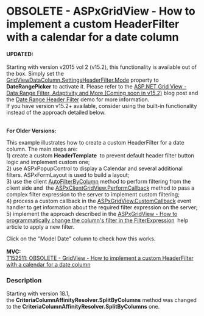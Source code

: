 # OBSOLETE - ASPxGridView - How to implement a custom HeaderFilter with a calendar for a date column 


<p><strong>UPDATED:</strong><br><br>Starting with version v2015 vol 2 (v15.2), this functionality is available out of the box. Simply set the <a href="https://documentation.devexpress.com/#AspNet/DevExpressWebGridViewDataColumnHeaderFilterSettings_Modetopic">GridViewDataColumn.SettingsHeaderFilter.Mode</a> property to <strong>DateRangePicker</strong> to activate it. Please refer to the <a href="https://community.devexpress.com/blogs/aspnet/archive/2015/11/10/asp-net-grid-view-data-range-filter-adaptivity-and-more-coming-soon-in-v15-2.aspx">ASP.NET Grid View - Data Range Filter, Adaptivity and More (Coming soon in v15.2)</a> blog post and the <a href="http://demos.devexpress.com/ASPxGridViewDemos/Filtering/DateRangeHeaderFilter.aspx">Date Range Header Filter</a> demo for more information.<br>If you have version v15.2+ available, consider using the built-in functionality instead of the approach detailed below.</p>
<p><br><strong>For Older Versions: </strong></p>
<p>This example illustrates how to create a custom HeaderFilter for a date column. The main steps are: <br>1) create a custom <strong>HeaderTemplate</strong>  to prevent default header filter button logic and implement custom one;<br>2) use ASPxPopupControl to display a Calendar and several additional filters. ASPxFormLayout is used to build a layout;<br>3) use the client <a href="https://documentation.devexpress.com/AspNet/DevExpressWebASPxGridViewScriptsASPxClientGridView_AutoFilterByColumntopic.aspx">AutoFilterByColumn</a> method to perform filtering from the client side and  the <a href="https://documentation.devexpress.com/#AspNet/DevExpressWebASPxGridViewScriptsASPxClientGridView_PerformCallbacktopic">ASPxClientGridView.PerformCallback</a> method to pass a complex filter expression to the server to implement custom filtering;<br>4) process a custom callback in the <a href="https://documentation.devexpress.com/AspNet/DevExpressWebASPxGridViewASPxGridView_CustomCallbacktopic.aspx">ASPxGridView.CustomCallback</a> event handler to get information about the required filter expression on the server;<br>5) implement the approach described in the <a href="http://www.devexpress.com/Support/Center/Question/Details/KA18784">ASPxGridView - How to programmatically change the column's filter in the FilterExpression</a>  help article to apply a new filter.</p>
<p>Click on the "Model Date" column to check how this works.<br><br><strong>MVC:<br></strong><a href="https://www.devexpress.com/Support/Center/p/T152511">T152511: OBSOLETE - GridView - How to implement a custom HeaderFilter with a calendar for a date column</a> <strong><br></strong></p>


<h3>Description</h3>

<p>Starting with version 18.1, the&nbsp;<strong>CriteriaColumnAffinityResolver.SplitByColumns</strong>&nbsp;method was changed to the&nbsp;<strong>CriteriaColumnAffinityResolver.SplitByColumns</strong>&nbsp;one.</p>

<br/>


